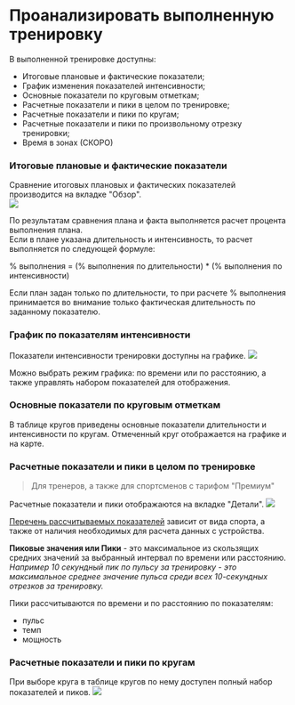# 

# Проанализировать выполненную тренировку

В выполненной тренировке доступны:

* Итоговые плановые и фактические показатели;
* График изменения показателей интенсивности;
* Основные показатели по круговым отметкам;
* Расчетные показатели и пики в целом по тренировке;
* Расчетные показатели и пики по кругам;
* Расчетные показатели и пики по произвольному отрезку тренировки;
* Время в зонах (СКОРО)

### Итоговые плановые и фактические показатели

Сравнение итоговых плановых и фактических показателей производится на вкладке "Обзор".  
![](http://content.staminity.com/assets/images/Image.png)

По результатам сравнения плана и факта выполняется расчет процента выполнения плана.  
Если в плане указана длительность и интенсивность, то расчет выполняется по следующей формуле:

% выполнения = (% выполнения по длительности) * (% выполнения по интенсивности)

Если план задан только по длительности, то при расчете % выполнения принимается во внимание только фактическая длительность по заданному показателю.

### График по показателям интенсивности 
Показатели интенсивности тренировки доступны на графике.
![](http://content.staminity.com/assets/images/Animation.png)

Можно выбрать режим графика: по времени или по расстоянию, а также  управлять набором показателей для отображения.


### Основные показатели по круговым отметкам
В таблице кругов приведены основные показатели длительности и интенсивности по кругам.
Отмеченный круг отображается на графике и на карте.

### Расчетные показатели и пики в целом по тренировке
> Для тренеров, а также для спортсменов с тарифом "Премиум"  

Расчетные показатели и пики отображаются на вкладке "Детали".
![](http://content.staminity.com/assets/images/Image.png)

[Перечень рассчитываемых показателей](/basics/measures.md) зависит от вида спорта, а также от наличия необходимых для расчета данных с устройства.

**Пиковые значения или Пики** - это максимальное из скользящих средних значений за выбранный интервал по времени или расстоянию.
_Например 10 секундный пик по пульсу за тренировку - это максимальное среднее значение пульса среди всех 10-секундных отрезков за тренировку._

Пики рассчитываются по времени и по расстоянию по показателям:
* пульс
* темп
* мощность

### Расчетные показатели и пики по кругам
При выборе круга в таблице кругов по нему доступен полный набор показателей и пиков.
![](http://content.staminity.com/assets/images/Animation.png)